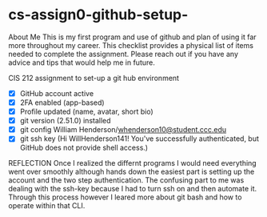 # cs-assign0-github-setup-
About Me
This is my first program and use of github and plan of using it far more throughout my career. This checklist provides a physical list of items needed to complete the assignment.
Please reach out if you have any advice and tips that would help me in future.

CIS 212 assignment to set-up a git hub environment
- [x] GitHub account active
- [x] 2FA enabled (app-based)
- [x] Profile updated (name, avatar, short bio)
- [x] git version (2.51.0) installed
- [x] git config William Henderson/whenderson10@student.ccc.edu
- [x] git ssh key (Hi WillHenderson141! You've successfully authenticated, but GitHub does not provide shell access.)

REFLECTION 
Once I realized the differnt programs I would need everything went over smoothly although hands down the easiest part is setting up the account and the two step authentication. The confusing part to me was dealing with the ssh-key because I had to turn ssh on and then automate it. Through this process however I leared more about git bash and how to operate within that CLI.
